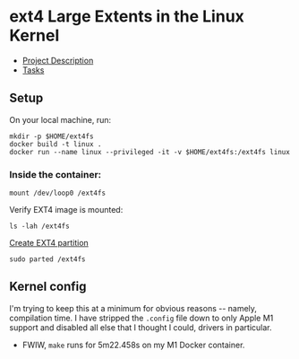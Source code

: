 # ext4 Large Extents in the Linux Kernel

* [Project Description](https://kernelnewbies.org/KernelProjects/Ext4LargeExtents)
* [Tasks](https://github.com/users/smburdick/projects/2)

## Setup


On your local machine, run:
```
mkdir -p $HOME/ext4fs
docker build -t linux .
docker run --name linux --privileged -it -v $HOME/ext4fs:/ext4fs linux
```

### Inside the container:
```
mount /dev/loop0 /ext4fs
```
Verify EXT4 image is mounted:
```
ls -lah /ext4fs
```

[Create EXT4 partition](https://github.com/smburdick/ext4-large-extents/wiki/Creating-EXT4-partition-in-Linux)
```
sudo parted /ext4fs
```

## Kernel config

I'm trying to keep this at a minimum for obvious reasons -- namely, compilation time.
I have stripped the `.config` file down to only Apple M1 support and disabled all else that I thought I could, drivers in particular.

* FWIW, `make` runs for 5m22.458s on my M1 Docker container.
